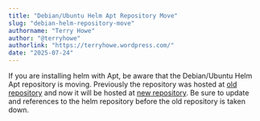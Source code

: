 ```yaml
---
title: "Debian/Ubuntu Helm Apt Repository Move"
slug: "debian-helm-repository-move"
authorname: "Terry Howe"
author: "@terryhowe"
authorlink: "https://terryhowe.wordpress.com/"
date: "2025-07-24"
---
```


If you are installing helm with Apt, be aware that the Debian/Ubuntu Helm Apt repository is moving.
Previously the repository was hosted at [old repository](https://helm.baltorepo.com/stable/debian/) and
now it will be hosted at [new repository](https://helm.baltorepo.com/stable/debian/).
Be sure to update and references to the helm repository before the old repository is taken down.
